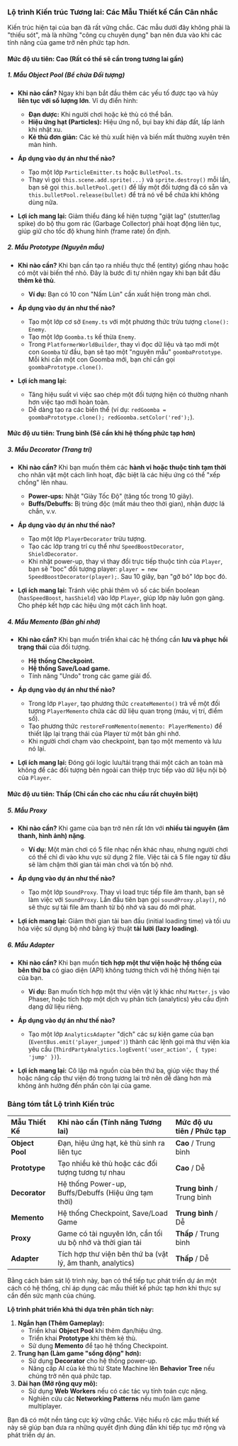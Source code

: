 ### **Lộ trình Kiến trúc Tương lai: Các Mẫu Thiết kế Cần Cân nhắc**

Kiến trúc hiện tại của bạn đã rất vững chắc. Các mẫu dưới đây không phải là "thiếu sót", mà là những "công cụ chuyên dụng" bạn nên đưa vào khi các tính năng của game trở nên phức tạp hơn.

#### **Mức độ ưu tiên: Cao (Rất có thể sẽ cần trong tương lai gần)**

##### 1. Mẫu Object Pool (Bể chứa Đối tượng)

- **Khi nào cần?**
  Ngay khi bạn bắt đầu thêm các yếu tố được tạo và hủy **liên tục với số lượng lớn**. Ví dụ điển hình:

  - **Đạn dược:** Khi người chơi hoặc kẻ thù có thể bắn.
  - **Hiệu ứng hạt (Particles):** Hiệu ứng nổ, bụi bay khi đáp đất, lấp lánh khi nhặt xu.
  - **Kẻ thù đơn giản:** Các kẻ thù xuất hiện và biến mất thường xuyên trên màn hình.

- **Áp dụng vào dự án như thế nào?**

  - Tạo một lớp `ParticleEmitter.ts` hoặc `BulletPool.ts`.
  - Thay vì gọi `this.scene.add.sprite(...)` và `sprite.destroy()` mỗi lần, bạn sẽ gọi `this.bulletPool.get()` để lấy một đối tượng đã có sẵn và `this.bulletPool.release(bullet)` để trả nó về bể chứa khi không dùng nữa.

- **Lợi ích mang lại:**
  Giảm thiểu đáng kể hiện tượng "giật lag" (stutter/lag spike) do bộ thu gom rác (Garbage Collector) phải hoạt động liên tục, giúp giữ cho tốc độ khung hình (frame rate) ổn định.

##### 2. Mẫu Prototype (Nguyên mẫu)

- **Khi nào cần?**
  Khi bạn cần tạo ra nhiều thực thể (entity) giống nhau hoặc có một vài biến thể nhỏ. Đây là bước đi tự nhiên ngay khi bạn bắt đầu **thêm kẻ thù**.

  - **Ví dụ:** Bạn có 10 con "Nấm Lùn" cần xuất hiện trong màn chơi.

- **Áp dụng vào dự án như thế nào?**

  - Tạo một lớp cơ sở `Enemy.ts` với một phương thức trừu tượng `clone(): Enemy`.
  - Tạo một lớp `Goomba.ts` kế thừa `Enemy`.
  - Trong `PlatformerWorldBuilder`, thay vì đọc dữ liệu và tạo mới một con `Goomba` từ đầu, bạn sẽ tạo một "nguyên mẫu" `goombaPrototype`. Mỗi khi cần một con Goomba mới, bạn chỉ cần gọi `goombaPrototype.clone()`.

- **Lợi ích mang lại:**
  - Tăng hiệu suất vì việc sao chép một đối tượng hiện có thường nhanh hơn việc tạo mới hoàn toàn.
  - Dễ dàng tạo ra các biến thể (ví dụ: `redGoomba = goombaPrototype.clone(); redGoomba.setColor('red');`).

#### **Mức độ ưu tiên: Trung bình (Sẽ cần khi hệ thống phức tạp hơn)**

##### 3. Mẫu Decorator (Trang trí)

- **Khi nào cần?**
  Khi bạn muốn thêm các **hành vi hoặc thuộc tính tạm thời** cho nhân vật một cách linh hoạt, đặc biệt là các hiệu ứng có thể "xếp chồng" lên nhau.

  - **Power-ups:** Nhặt "Giày Tốc Độ" (tăng tốc trong 10 giây).
  - **Buffs/Debuffs:** Bị trúng độc (mất máu theo thời gian), nhận được lá chắn, v.v.

- **Áp dụng vào dự án như thế nào?**

  - Tạo một lớp `PlayerDecorator` trừu tượng.
  - Tạo các lớp trang trí cụ thể như `SpeedBoostDecorator`, `ShieldDecorator`.
  - Khi nhặt power-up, thay vì thay đổi trực tiếp thuộc tính của `Player`, bạn sẽ "bọc" đối tượng player: `player = new SpeedBoostDecorator(player);`. Sau 10 giây, bạn "gỡ bỏ" lớp bọc đó.

- **Lợi ích mang lại:**
  Tránh việc phải thêm vô số các biến boolean (`hasSpeedBoost`, `hasShield`) vào lớp `Player`, giúp lớp này luôn gọn gàng. Cho phép kết hợp các hiệu ứng một cách linh hoạt.

##### 4. Mẫu Memento (Bản ghi nhớ)

- **Khi nào cần?**
  Khi bạn muốn triển khai các hệ thống cần **lưu và phục hồi trạng thái** của đối tượng.

  - **Hệ thống Checkpoint.**
  - **Hệ thống Save/Load game.**
  - Tính năng "Undo" trong các game giải đố.

- **Áp dụng vào dự án như thế nào?**

  - Trong lớp `Player`, tạo phương thức `createMemento()` trả về một đối tượng `PlayerMemento` chứa các dữ liệu quan trọng (máu, vị trí, điểm số).
  - Tạo phương thức `restoreFromMemento(memento: PlayerMemento)` để thiết lập lại trạng thái của Player từ một bản ghi nhớ.
  - Khi người chơi chạm vào checkpoint, bạn tạo một memento và lưu nó lại.

- **Lợi ích mang lại:**
  Đóng gói logic lưu/tải trạng thái một cách an toàn mà không để các đối tượng bên ngoài can thiệp trực tiếp vào dữ liệu nội bộ của `Player`.

#### **Mức độ ưu tiên: Thấp (Chỉ cần cho các nhu cầu rất chuyên biệt)**

##### 5. Mẫu Proxy

- **Khi nào cần?**
  Khi game của bạn trở nên rất lớn với **nhiều tài nguyên (âm thanh, hình ảnh) nặng**.

  - **Ví dụ:** Một màn chơi có 5 file nhạc nền khác nhau, nhưng người chơi có thể chỉ đi vào khu vực sử dụng 2 file. Việc tải cả 5 file ngay từ đầu sẽ làm chậm thời gian tải màn chơi và tốn bộ nhớ.

- **Áp dụng vào dự án như thế nào?**

  - Tạo một lớp `SoundProxy`. Thay vì load trực tiếp file âm thanh, bạn sẽ làm việc với `SoundProxy`. Lần đầu tiên bạn gọi `soundProxy.play()`, nó sẽ thực sự tải file âm thanh từ bộ nhớ và sau đó mới phát.

- **Lợi ích mang lại:**
  Giảm thời gian tải ban đầu (initial loading time) và tối ưu hóa việc sử dụng bộ nhớ bằng kỹ thuật **tải lười (lazy loading)**.

##### 6. Mẫu Adapter

- **Khi nào cần?**
  Khi bạn muốn **tích hợp một thư viện hoặc hệ thống của bên thứ ba** có giao diện (API) không tương thích với hệ thống hiện tại của bạn.

  - **Ví dụ:** Bạn muốn tích hợp một thư viện vật lý khác như `Matter.js` vào Phaser, hoặc tích hợp một dịch vụ phân tích (analytics) yêu cầu định dạng dữ liệu riêng.

- **Áp dụng vào dự án như thế nào?**

  - Tạo một lớp `AnalyticsAdapter` "dịch" các sự kiện game của bạn (`EventBus.emit('player_jumped')`) thành các lệnh gọi mà thư viện kia yêu cầu (`ThirdPartyAnalytics.logEvent('user_action', { type: 'jump' })`).

- **Lợi ích mang lại:**
  Cô lập mã nguồn của bên thứ ba, giúp việc thay thế hoặc nâng cấp thư viện đó trong tương lai trở nên dễ dàng hơn mà không ảnh hưởng đến phần còn lại của game.

### **Bảng tóm tắt Lộ trình Kiến trúc**

| Mẫu Thiết Kế    | Khi nào cần (Tính năng Tương lai)                          | Mức độ ưu tiên / Phức tạp   |
| :-------------- | :--------------------------------------------------------- | :-------------------------- |
| **Object Pool** | Đạn, hiệu ứng hạt, kẻ thù sinh ra liên tục                 | **Cao** / Trung bình        |
| **Prototype**   | Tạo nhiều kẻ thù hoặc các đối tượng tương tự nhau          | **Cao** / Dễ                |
| **Decorator**   | Hệ thống Power-up, Buffs/Debuffs (Hiệu ứng tạm thời)       | **Trung bình** / Trung bình |
| **Memento**     | Hệ thống Checkpoint, Save/Load Game                        | **Trung bình** / Dễ         |
| **Proxy**       | Game có tài nguyên lớn, cần tối ưu bộ nhớ và thời gian tải | **Thấp** / Trung bình       |
| **Adapter**     | Tích hợp thư viện bên thứ ba (vật lý, âm thanh, analytics) | **Thấp** / Dễ               |

Bằng cách bám sát lộ trình này, bạn có thể tiếp tục phát triển dự án một cách có hệ thống, chỉ áp dụng các mẫu thiết kế phức tạp hơn khi thực sự cần đến sức mạnh của chúng.

**Lộ trình phát triển khả thi dựa trên phân tích này:**

1.  **Ngắn hạn (Thêm Gameplay):**
    - Triển khai **Object Pool** khi thêm đạn/hiệu ứng.
    - Triển khai **Prototype** khi thêm kẻ thù.
    - Sử dụng **Memento** để tạo hệ thống Checkpoint.
2.  **Trung hạn (Làm game "sống động" hơn):**
    - Sử dụng **Decorator** cho hệ thống power-up.
    - Nâng cấp AI của kẻ thù từ State Machine lên **Behavior Tree** nếu chúng trở nên quá phức tạp.
3.  **Dài hạn (Mở rộng quy mô):**
    - Sử dụng **Web Workers** nếu có các tác vụ tính toán cực nặng.
    - Nghiên cứu các **Networking Patterns** nếu muốn làm game multiplayer.

Bạn đã có một nền tảng cực kỳ vững chắc. Việc hiểu rõ các mẫu thiết kế này sẽ giúp bạn đưa ra những quyết định đúng đắn khi tiếp tục mở rộng và phát triển dự án.
